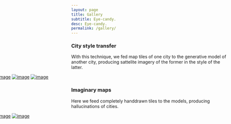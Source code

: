 ```yaml
---
layout: page
title: Gallery
subtitle: Eye-candy.
desc: Eye-candy.
permalink: /gallery/
---
```

<!-- {{ site.baseurl }} -->


### City style transfer

With this technique, we fed map tiles of one city to the generative model of another city, producing sattelite imagery of the former in the style of the latter.

<div style="margin-left:-250px;margin-right:-250px">
<a href="{{ site.baseurl }}/assets/images/03.jpg"><img src="{{ site.baseurl }}/assets/images/03.jpg" alt="image" /></a>
<a href="{{ site.baseurl }}/assets/images/04.jpg"><img src="{{ site.baseurl }}/assets/images/04.jpg" alt="image" /></a>
<a href="{{ site.baseurl }}/assets/images/05.jpg"><img src="{{ site.baseurl }}/assets/images/05.jpg" alt="image" /></a>
</div>

### Imaginary maps

Here we feed completely handdrawn tiles to the models, producing hallucinations of cities.

<div style="margin-left:-250px;margin-right:-250px">
<a href="{{ site.baseurl }}/assets/images/07.jpg"><img src="{{ site.baseurl }}/assets/images/07.jpg" alt="image" /></a>
<a href="{{ site.baseurl }}/assets/images/08.jpg"><img src="{{ site.baseurl }}/assets/images/08.jpg" alt="image" /></a>
</div>
